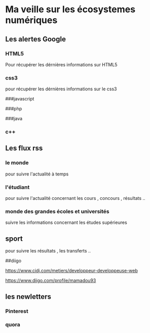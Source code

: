 # Ma veille sur les écosystemes numériques

## Les alertes Google

### HTML5
Pour récupérer les dérnières informations sur HTML5

### css3
pour récupérer les dérnières informations sur le css3

###javascript

###php

###java

### c++

## Les flux rss

### le monde
pour suivre l'actualité à temps

### l'étudiant

pour suivre l'actualité concernant les cours , concours , résultats ..

### monde des grandes écoles et universités

suivre les informations concernant les études supérieures

## sport
pour suivre les résultats , les transferts ..

##diigo

https://www.cidj.com/metiers/developpeur-developpeuse-web

https://www.diigo.com/profile/mamadou93

## les newletters

### Pinterest

### quora



